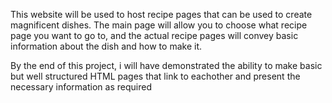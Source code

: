 This website will be used to host recipe pages that can be used to create magnificent dishes.
The main page will allow you to choose what recipe page you want to go to, and
the actual recipe pages will convey basic information about the dish and how to make it.

By the end of this project, i will have demonstrated the ability to make basic but well structured
HTML pages that link to eachother and present the necessary information as required